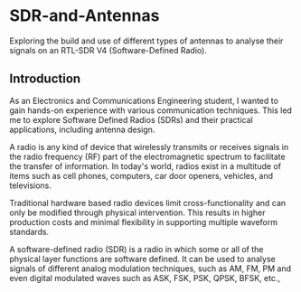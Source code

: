 # SDR-and-Antennas
Exploring the build and use of different types of antennas to analyse their signals on an RTL-SDR V4 (Software-Defined Radio). 

## Introduction
As an Electronics and Communications Engineering student, I wanted to gain hands-on experience with various communication techniques. This led me to explore Software Defined Radios (SDRs) and their practical applications, including antenna design.

A radio is any kind of device that wirelessly transmits or receives signals in the radio frequency
(RF) part of the electromagnetic spectrum to facilitate the transfer of information. In today's
world, radios exist in a multitude of items such as cell phones, computers, car door openers,
vehicles, and televisions.

Traditional hardware based radio devices limit cross-functionality and can only be modified
through physical intervention. This results in higher production costs and minimal flexibility in
supporting multiple waveform standards.

A software-defined radio (SDR) is a radio in which some or all of the physical layer functions are software defined. It can be used to analyse signals of different analog modulation techniques, such as AM, FM, PM and even digital modulated waves such as ASK, FSK, PSK, QPSK, BFSK, etc.,
